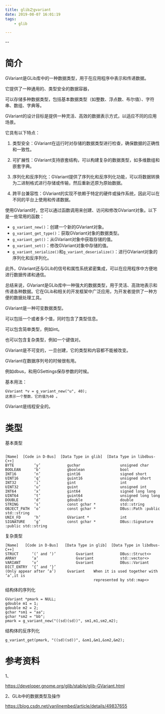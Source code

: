 ```yaml
---
title: glib之gvariant
date: 2019-08-07 16:01:19
tags:
	- glib

---
```


--

# 简介

GVariant是GLib库中的一种数据类型，用于在应用程序中表示和传递数据。

它提供了一种通用的、类型安全的数据容器，

可以存储多种数据类型，包括基本数据类型（如整数、浮点数、布尔值）、字符串、数组、字典等。

GVariant的设计目标是提供一种灵活、高效的数据表示方式，以适应不同的应用场景。

它具有以下特点：

1. 类型安全：GVariant在运行时对存储的数据类型进行检查，确保数据的正确性和一致性。

2. 可扩展性：GVariant支持嵌套结构，可以构建复杂的数据类型，如多维数组和嵌套字典。

3. 序列化和反序列化：GVariant提供了序列化和反序列化功能，可以将数据转换为二进制格式进行存储或传输，然后重新还原为原始数据。

4. 跨平台兼容性：GVariant的实现不依赖于特定的硬件或操作系统，因此可以在不同的平台上使用和传递数据。

使用GVariant时，您可以通过函数调用来创建、访问和修改GVariant对象。以下是一些常用的函数：

- `g_variant_new()`：创建一个新的GVariant对象。
- `g_variant_get_type()`：获取GVariant对象的数据类型。
- `g_variant_get()`：从GVariant对象中获取存储的值。
- `g_variant_set()`：修改GVariant对象中存储的值。
- `g_variant_serialize()`和`g_variant_deserialize()`：进行GVariant对象的序列化和反序列化。

此外，GVariant还与GLib的信号和属性系统紧密集成，可以在应用程序中方便地进行数据传递和通信。

总结来说，GVariant是GLib库中一种强大的数据类型，用于灵活、高效地表示和传递各种数据。它在GLib和相关的开发框架中广泛应用，为开发者提供了一种方便的数据处理工具。







GVariant是一种可变数据类型。

可以包括一个或者多个值，同时包含了类型信息。

可以包含简单类型，例如int。

也可以包含复杂类型，例如一个键值对。

GVariant是不可变的，一旦创建，它的类型和内容都不能被改变。

GVariant在数据序列号的时候很有用。

例如dbus，和用GSettings保存参数的时候。

基本用法：

```
GVariant *v = g_variant_new("u", 40);
这表示一个整数，它的值为40 。
```

GVariant是线程安全的。

# 类型

基本类型

```

[Name]  [Code in D-Bus]  [Data Type in glib]  [Data Type in libdbus-C++]
BYTE         ‘y’            guchar                  unsigned char           
BOOLEAN      ‘b’            gboolean                bool
INT16        ‘n’            gint16                  signed short
UINT16       ‘q’            guint16                 unsigned short
INT32        ‘i’            gint                    int
UINT32       ‘u’            guint                   unsigned int
INT64        ‘x’            gint64                  signed long long
UINT64       ‘t’            guint64                 unsigned long long
DOUBLE       ‘d’            gdouble                 double
STRING       ‘s’            const gchar *           std::string
OBJECT_PATH  ‘o’            const gchar *           DBus::Path :public std::string
UNIX_FD      ‘h’            GVariant *              int
SIGNATURE    ‘g’            const gchar *           DBus::Signature :public std::string

```

复杂类型

```
[Name]   [Code in D-Bus]   [Data Type in glib]  [Data Type in libdbus-C++]
STRUCT      ‘(‘ and ‘)’         Gvariant            DBus::Struct<>
ARRAY       ‘a’                 Gvariant            std::vector<>
VARIANT     ‘v’                 Gvariant            DBus::Variant
DICT_ENTRY  ‘{’ and ‘}’
(Only appear after ‘a’)     Gvariant    When it is used together with ‘a’,it is             
                                        represented by std::map<>
```

结构体的序列化

```
GVariant *pmark = NULL;
gdouble m1 = 1;
gdouble m2 = 2;
gchar *sm1 = "aa";
gchar *sm2 = "bb";
pmark = g_variant_new("((sd)(sd))", sm1,m1,sm2,m2);
```

结构体的反序列化

```
g_variant_get(pmark, "((sd)(sd))", &sm1,&m1,&sm2,&m2);
```



# 参考资料

1、

https://developer.gnome.org/glib/stable/glib-GVariant.html

2、GLib中的数据类型及操作

https://blog.csdn.net/yanlinembed/article/details/49837655